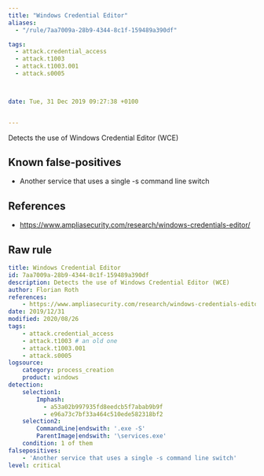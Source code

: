 ```yaml
---
title: "Windows Credential Editor"
aliases:
  - "/rule/7aa7009a-28b9-4344-8c1f-159489a390df"

tags:
  - attack.credential_access
  - attack.t1003
  - attack.t1003.001
  - attack.s0005



date: Tue, 31 Dec 2019 09:27:38 +0100


---
```


Detects the use of Windows Credential Editor (WCE)

<!--more-->


## Known false-positives

* Another service that uses a single -s command line switch



## References

* https://www.ampliasecurity.com/research/windows-credentials-editor/


## Raw rule
```yaml
title: Windows Credential Editor
id: 7aa7009a-28b9-4344-8c1f-159489a390df
description: Detects the use of Windows Credential Editor (WCE)
author: Florian Roth
references:
    - https://www.ampliasecurity.com/research/windows-credentials-editor/
date: 2019/12/31
modified: 2020/08/26
tags:
    - attack.credential_access
    - attack.t1003 # an old one
    - attack.t1003.001
    - attack.s0005
logsource:
    category: process_creation
    product: windows
detection:
    selection1:
        Imphash: 
          - a53a02b997935fd8eedcb5f7abab9b9f
          - e96a73c7bf33a464c510ede582318bf2
    selection2:
        CommandLine|endswith: '.exe -S'
        ParentImage|endswith: '\services.exe'
    condition: 1 of them
falsepositives:
    - 'Another service that uses a single -s command line switch'
level: critical
```
